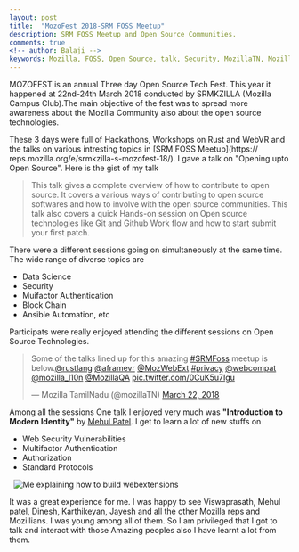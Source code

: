 ```yaml
---
layout: post
title:  "MozoFest 2018-SRM FOSS Meetup"
description: SRM FOSS Meetup and Open Source Communities.
comments: true
<!-- author: Balaji -->
keywords: Mozilla, FOSS, Open Source, talk, Security, MozillaTN, MozillaIN
---
```


MOZOFEST is an annual Three day Open Source Tech Fest. This year it happened 
at 22nd-24th March 2018 conducted by SRMKZILLA (Mozilla Campus Club).The 
main objective of the fest was to spread more awareness about the Mozilla 
Community also about the open source technologies. 

These 3 days were full of Hackathons, Workshops on Rust and WebVR and 
the talks on various intresting topics in [SRM FOSS Meetup](https://
reps.mozilla.org/e/srmkzilla-s-mozofest-18/). I gave a talk on "Opening upto 
Open Source". Here is the gist of my talk

<blockquote>
This talk gives a complete overview of how to contribute to open source. It 
covers a various ways of contributing to open source softwares and how to 
involve with the open source communities. This talk also covers a quick Hands-on 
session on Open source technologies like Git and Github Work flow and how to 
start submit your first patch.
</blockquote>

There were a different sessions going on simultaneously at the same time. 
The wide range of diverse topics are

* Data Science
* Security
* Muifactor Authentication
* Block Chain
* Ansible Automation, etc

Participats were really enjoyed attending the different sessions on Open Source Technologies.

<blockquote class="twitter-tweet" data-lang="en"><p lang="en" dir="ltr">Some of the talks lined up for this amazing <a href="https://twitter.com/hashtag/SRMFoss?src=hash&amp;ref_src=twsrc%5Etfw">#SRMFoss</a> meetup is below.<a href="https://twitter.com/rustlang?ref_src=twsrc%5Etfw">@rustlang</a> <a href="https://twitter.com/aframevr?ref_src=twsrc%5Etfw">@aframevr</a> <a href="https://twitter.com/MozWebExt?ref_src=twsrc%5Etfw">@MozWebExt</a> <a href="https://twitter.com/hashtag/privacy?src=hash&amp;ref_src=twsrc%5Etfw">#privacy</a>  <a href="https://twitter.com/webcompat?ref_src=twsrc%5Etfw">@webcompat</a> <a href="https://twitter.com/mozilla_l10n?ref_src=twsrc%5Etfw">@mozilla_l10n</a>  <a href="https://twitter.com/MozillaQA?ref_src=twsrc%5Etfw">@MozillaQA</a> <a href="https://t.co/0CuK5u7Igu">pic.twitter.com/0CuK5u7Igu</a></p>&mdash; Mozilla TamilNadu (@mozillaTN) <a href="https://twitter.com/mozillaTN/status/976839216272420865?ref_src=twsrc%5Etfw">March 22, 2018</a></blockquote>
<script async src="https://platform.twitter.com/widgets.js" charset="utf-8"></script>

Among all the sessions One talk I enjoyed very much was **"Introduction to 
Modern Identity"** by [Mehul Patel](https://twitter.com/rowdymehul/). I get to 
learn a lot of new stuffs on 

* Web Security Vulnerabilities
* Multifactor Authentication 
* Authorization 
* Standard Protocols

&nbsp;
<img alt="Me explaining how to build webextensions" src="{{ site.baseurl }}/assets/Mozillians_SRM_Foss_meet.jpg">
&nbsp;

It was a great experience for me. I was happy to see Viswaprasath, Mehul patel, 
Dinesh, Karthikeyan, Jayesh and all the other Mozilla reps and Mozillians. I was young 
among all of them. So I am privileged that I got to 
talk and interact with those Amazing peoples also I have learnt a lot from them.

